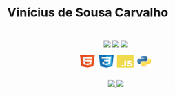 # Vinícius de Sousa Carvalho

##

<br>

<div align="center">
  <div>
  <a href="https://www.linkedin.com/in/nomevini/" target="_blank"><img align="center" src="https://img.shields.io/badge/-LinkedIn-%230077B5?style=for-the-badge&logo=linkedin&logoColor=white" target="_blank"></a>
  <a href = "mailto:sousav387@gmail.com"><img align="center" src="https://img.shields.io/badge/-Gmail-D14836?style=for-the-badge&logo=gmail&logoColor=white" target="_blank"></a>
  <a href = "https://twitter.com/nome_vini"><img align="center" src="https://img.shields.io/badge/-Twitter-%230077B5?style=for-the-badge&logo=twitter&logoColor=white" target="_blank"></a>
 </div>
 
 <br>
 
 <div>
  <img align="center" alt="Vini-HTML" height="30" width="40" src="https://raw.githubusercontent.com/devicons/devicon/master/icons/html5/html5-original.svg">
  <img align="center" alt="Vini-CSS" height="30" width="40" src="https://raw.githubusercontent.com/devicons/devicon/master/icons/css3/css3-original.svg">
  <img align="center" alt="Vini-Js" height="30" width="40" src="https://raw.githubusercontent.com/devicons/devicon/master/icons/javascript/javascript-plain.svg">
  <img align="center" alt="Vini-Python" height="30" width="40" src="https://raw.githubusercontent.com/devicons/devicon/master/icons/python/python-original.svg">
</div>
</div>

 ##

<div align="center">
  <a href="https://github.com/viniciussousa891">
  <img height="180em" src="https://github-readme-stats.vercel.app/api?username=viniciussousa891&show_icons=true&theme=white&include_all_commits=true&count_private=true"/>
  <img height="180em" src="https://github-readme-stats.vercel.app/api/top-langs/?username=viniciussousa891&layout=compact&langs_count=7&theme=white"/>
</div>
